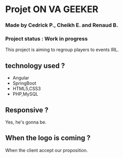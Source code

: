 # Projet ON VA GEEKER
### Made by Cedrick P., Cheikh E. and Renaud B.
### Project status : Work in progress
This project is aiming to regroup players to events IRL.
## technology used ?
* Angular
* SpringBoot
* HTML5,CSS3
* PHP,MySQL
## Responsive ?
Yes, he's gonna be.
## When the logo is coming ?
When the client accept our proposition.


